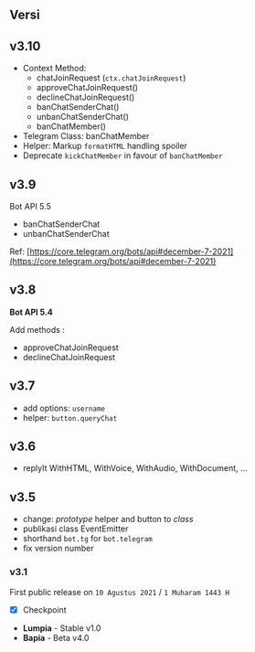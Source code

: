 ## Versi

## v3.10

- Context Method: 
    - chatJoinRequest (`ctx.chatJoinRequest`)
    - approveChatJoinRequest()
    - declineChatJoinRequest()
    - banChatSenderChat()
    - unbanChatSenderChat()
    - banChatMember()
- Telegram Class: banChatMember
- Helper: Markup `formatHTML` handling spoiler
- Deprecate `kickChatMember` in favour of `banChatMember`

## v3.9

Bot API 5.5

- banChatSenderChat
- unbanChatSenderChat

Ref: [https://core.telegram.org/bots/api#december-7-2021](https://core.telegram.org/bots/api#december-7-2021)

## v3.8

**Bot API 5.4**

Add methods :

- approveChatJoinRequest
- declineChatJoinRequest


## v3.7

- add options: `username`
- helper: `button.queryChat`

## v3.6

- replyIt WithHTML, WithVoice, WithAudio, WithDocument, ...

## v3.5

- change: _prototype_  helper and button to _class_
- publikasi class EventEmitter
- shorthand `bot.tg` for `bot.telegram`
- fix version number

### v3.1

First public release
on `10 Agustus 2021` / `1 Muharam 1443 H`

- [x] Checkpoint
- **Lumpia** - Stable v1.0
- **Bapia** - Beta v4.0

